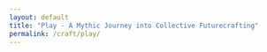 ```yaml
---
layout: default
title: "Play - A Mythic Journey into Collective Futurecrafting"
permalink: /craft/play/
---
```


<div class="story-weaver">
  <div class="story-ui" id="storyContainer">
    <!-- Story content will be dynamically inserted here -->
  </div>
</div>

<script>
// Create story nodes object and attach to window
window.storyNodes = {
  {% for node in site.story_nodes %}
    {% assign node_id = node.path | split: '/' | last | split: '.' | first %}
    "{{ node_id }}": {
      id: "{{ node_id }}",
      title: "{{ node.title }}",
      text: {{ node.content | jsonify }},
      choices: {{ node.next_nodes | jsonify }},
      theme: "{{ node.theme }}",
      background_image: "{{ node.background_image }}"
    }{% unless forloop.last %},{% endunless %}
  {% endfor %}
};

// Debug output
console.log("Processed story nodes:", window.storyNodes);
</script>